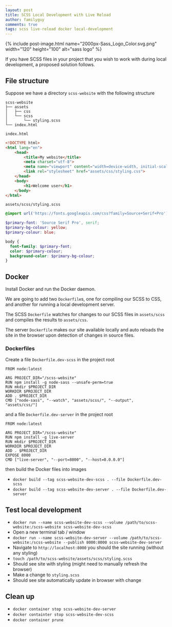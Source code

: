 ```yaml
---
layout: post
title: SCSS Local Development with Live Reload
author: familyguy
comments: true
tags: scss live-reload docker local-development
---
```


{% include post-image.html name="2000px-Sass_Logo_Color.svg.png" width="120" height="100" 
alt="sass logo" %}

If you have SCSS files in your project that you wish to work with during 
local development, a proposed solution follows.

## File structure

Suppose we have a directory `scss-website` with the following structure

```
scss-website
├── assets
│   ├── css
│   └── scss
│       └── styling.scss
└── index.html
```

`index.html`

```html
<!DOCTYPE html>
<html lang="en"> 
    <head>
        <title>My website</title>
        <meta charset="utf-8">
        <meta name="viewport" content="width=device-width, initial-scale=1">
        <link rel="stylesheet" href="assets/css/styling.css">
    </head>
    <body>
    	<h1>Welcome user</h1>
    </body>
</html>
```

`assets/scss/styling.scss`

```scss
@import url('https://fonts.googleapis.com/css?family=Source+Serif+Pro');

$primary-font: 'Source Serif Pro', serif;
$primary-bg-colour: yellow;
$primary-colour: blue;

body {
  font-family: $primary-font;
  color: $primary-colour;
  background-color: $primary-bg-colour;
}
```

## Docker

Install Docker and run the Docker daemon.

We are going to add two `Dockerfile`s, one for compiling our SCSS to CSS, and another for running a local development server.

The SCSS `Dockerfile` watches for changes to our SCSS files in `assets/scss` and compiles the results to `assets/css`.

The server `Dockerfile` makes our site available locally and
auto reloads the site in the browser upon detection of changes in source files.

### Dockerfiles

Create a file `Dockerfile.dev-scss` in the project root

```docker
FROM node:latest

ARG PROJECT_DIR="/scss-website"
RUN npm install -g node-sass --unsafe-perm=true
RUN mkdir $PROJECT_DIR
WORKDIR $PROJECT_DIR
ADD . $PROJECT_DIR
CMD ["node-sass", "--watch", "assets/scss/", "--output", "assets/css/"]
```

and a file `Dockerfile.dev-server` in the project root

```docker
FROM node:latest

ARG PROJECT_DIR="/scss-website"
RUN npm install -g live-server
RUN mkdir $PROJECT_DIR
WORKDIR $PROJECT_DIR
ADD . $PROJECT_DIR
EXPOSE 8000
CMD ["live-server", "--port=8000", "--host=0.0.0.0"]
```

then build the Docker files into images

- `docker build --tag scss-website-dev-scss . --file Dockerfile.dev-scss`
- `docker build --tag scss-website-dev-server . --file Dockerfile.dev-server`

## Test local development

- `docker run --name scss-website-dev-scss --volume /path/to/scss-website:/scss-website scss-website-dev-scss`
- Open a new terminal tab / window
- `docker run --name scss-website-dev-server --volume /path/to/scss-website:/scss-website --publish 8000:8000 scss-website-dev-server`
- Navigate to `http://localhost:8000` you should the site running (without any styling)
- `touch /path/to/scss-website/assets/scss/styling.scss`
- Should see site with styling (might need to manually refresh the browser)
- Make a change to `styling.scss`
- Should see site automatically update in browser with change

## Clean up

- `docker container stop scss-website-dev-server`
- `docker containter stop scss-website-dev-scss`
- `docker container prune`
